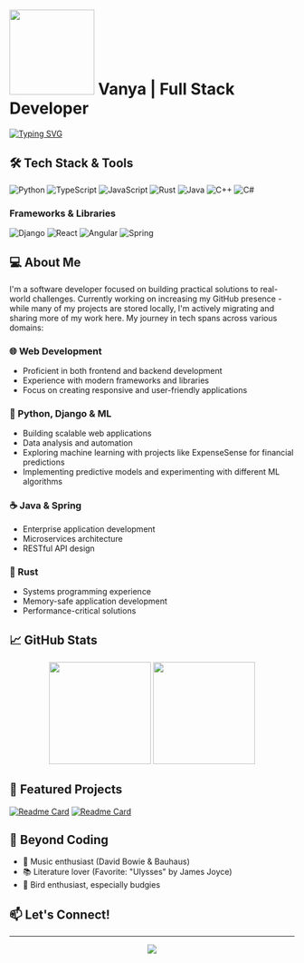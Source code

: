 # <img src="https://media.giphy.com/media/dYZMra7uqDNJxotcSB/giphy.gif" width="150"> Vanya | Full Stack Developer

[![Typing SVG](https://readme-typing-svg.herokuapp.com?font=Fira+Code&pause=1000&width=435&lines=Backend+Developer;Frontend+Engineer;Python+Enthusiast;Always+learning+new+things)](https://git.io/typing-svg)

## 🛠️ Tech Stack & Tools

![Python](https://img.shields.io/badge/python-3670A0?style=for-the-badge&logo=python&logoColor=ffdd54)
![TypeScript](https://img.shields.io/badge/typescript-%23007ACC.svg?style=for-the-badge&logo=typescript&logoColor=white)
![JavaScript](https://img.shields.io/badge/javascript-%23323330.svg?style=for-the-badge&logo=javascript&logoColor=%23F7DF1E)
![Rust](https://img.shields.io/badge/rust-%23000000.svg?style=for-the-badge&logo=rust&logoColor=white)
![Java](https://img.shields.io/badge/java-%23ED8B00.svg?style=for-the-badge&logo=openjdk&logoColor=white)
![C++](https://img.shields.io/badge/c++-%2300599C.svg?style=for-the-badge&logo=c%2B%2B&logoColor=white)
![C#](https://img.shields.io/badge/c%23-%23239120.svg?style=for-the-badge&logo=c-sharp&logoColor=white)

### Frameworks & Libraries
![Django](https://img.shields.io/badge/django-%23092E20.svg?style=for-the-badge&logo=django&logoColor=white)
![React](https://img.shields.io/badge/react-%2320232a.svg?style=for-the-badge&logo=react&logoColor=%2361DAFB)
![Angular](https://img.shields.io/badge/angular-%23DD0031.svg?style=for-the-badge&logo=angular&logoColor=white)
![Spring](https://img.shields.io/badge/spring-%236DB33F.svg?style=for-the-badge&logo=spring&logoColor=white)

## 💻 About Me

I'm a software developer focused on building practical solutions to real-world challenges. Currently working on increasing my GitHub presence - while many of my projects are stored locally, I'm actively migrating and sharing more of my work here. My journey in tech spans across various domains:

### 🌐 Web Development
- Proficient in both frontend and backend development
- Experience with modern frameworks and libraries
- Focus on creating responsive and user-friendly applications

### 🐍 Python, Django & ML
- Building scalable web applications
- Data analysis and automation
- Exploring machine learning with projects like ExpenseSense for financial predictions
- Implementing predictive models and experimenting with different ML algorithms

### ☕ Java & Spring
- Enterprise application development
- Microservices architecture
- RESTful API design

### 🦀 Rust
- Systems programming experience
- Memory-safe application development
- Performance-critical solutions

## 📈 GitHub Stats

<div align="center">
  <img height="180em" src="https://github-readme-stats.vercel.app/api?username=BenTheShork&show_icons=true&theme=radical&include_all_commits=true&count_private=true"/>
  <img height="180em" src="https://github-readme-stats.vercel.app/api/top-langs/?username=BenTheShork&layout=compact&langs_count=7&theme=radical"/>
</div>

## 🌟 Featured Projects

[![Readme Card](https://github-readme-stats.vercel.app/api/pin/?username=BenTheShork&repo=ExpenseSense-&theme=radical)](https://github.com/BenTheShork/ExpenseSense-)
[![Readme Card](https://github-readme-stats.vercel.app/api/pin/?username=BenTheShork&repo=FinanceMe&theme=radical)](https://github.com/BenTheShork/FinanceMe)

## 🎵 Beyond Coding

- 🎸 Music enthusiast (David Bowie & Bauhaus)
- 📚 Literature lover (Favorite: "Ulysses" by James Joyce)
- 🦜 Bird enthusiast, especially budgies

## 📫 Let's Connect!

---

<div align="center">
  <img src="https://komarev.com/ghpvc/?username=BenTheShork&color=blueviolet&style=flat-square">
</div>
